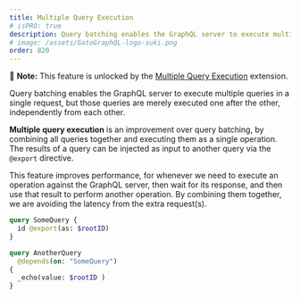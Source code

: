 ```yaml
---
title: Multiple Query Execution
# isPRO: true
description: Query batching enables the GraphQL server to execute multiple queries in a single request, but those queries are merely executed one after the other, independently from each other.
# image: /assets/GatoGraphQL-logo-suki.png
order: 820
---
```


📣 **Note:** This feature is unlocked by the [Multiple Query Execution](../../../extensions/multiple-query-execution/) extension.

Query batching enables the GraphQL server to execute multiple queries in a single request, but those queries are merely executed one after the other, independently from each other.

**Multiple query execution** is an improvement over query batching, by combining all queries together and executing them as a single operation. The results of a query can be injected as input to another query via the `@export` directive.

This feature improves performance, for whenever we need to execute an operation against the GraphQL server, then wait for its response, and then use that result to perform another operation. By combining them together, we are avoiding the latency from the extra request(s).

```graphql
query SomeQuery {
  id @export(as: $rootID)
}

query AnotherQuery
  @depends(on: "SomeQuery")
{
  _echo(value: $rootID )
}
```
